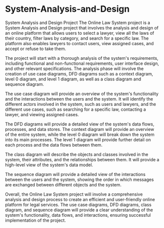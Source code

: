 # System-Analysis-and-Design
System Analysis and Design Project 
The Online Law System project is a System Analysis and Design project that involves the analysis and design of an online platform that allows users to select a lawyer, view all the laws of their country, filter laws by category, and search for a specific law. The platform also enables lawyers to contact users, view assigned cases, and accept or refuse to take them.

The project will start with a thorough analysis of the system's requirements, including functional and non-functional requirements, user interface design, and other relevant specifications. The analysis phase will involve the creation of use case diagrams, DFD diagrams such as a context diagram, level 0 diagram, and level 1 diagram, as well as a class diagram and sequence diagram.

The use case diagram will provide an overview of the system's functionality and the interactions between the users and the system. It will identify the different actors involved in the system, such as users and lawyers, and the different use cases, such as searching for a specific law, contacting a lawyer, and viewing assigned cases.

The DFD diagrams will provide a detailed view of the system's data flows, processes, and data stores. The context diagram will provide an overview of the entire system, while the level 0 diagram will break down the system into its main processes. The level 1 diagram will provide further detail on each process and the data flows between them.

The class diagram will describe the objects and classes involved in the system, their attributes, and the relationships between them. It will provide a high-level view of the system's data model.

The sequence diagram will provide a detailed view of the interactions between the users and the system, showing the order in which messages are exchanged between different objects and the system.

Overall, the Online Law System project will involve a comprehensive analysis and design process to create an efficient and user-friendly online platform for legal services. The use case diagrams, DFD diagrams, class diagram, and sequence diagram will provide a clear understanding of the system's functionality, data flows, and interactions, ensuring successful implementation of the project.
